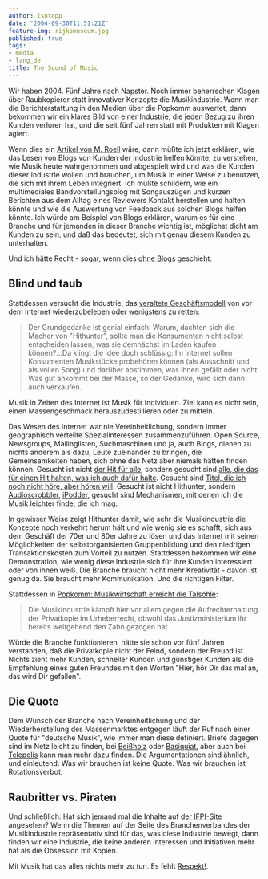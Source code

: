 ```yaml
---
author: isotopp
date: "2004-09-30T11:51:21Z"
feature-img: rijksmuseum.jpg
published: true
tags:
- media
- lang_de
title: The Sound of Music
---
```

Wir haben 2004. Fünf Jahre nach Napster. Noch immer beherrschen Klagen über Raubkopierer statt innovativer Konzepte die Musikindustrie. Wenn man die Berichterstattung in den Medien über die Popkomm auswertet, dann bekommen wir ein klares Bild von einer Industrie, die jeden Bezug zu ihren Kunden verloren hat, und die seit fünf Jahren statt mit Produkten mit Klagen agiert.

Wenn dies ein [Artikel von M. Roell](http://www.roell.net/weblog/archiv/2004/09/29/weblogs_in_der_krisenkommunikation_kryptonite.shtml) wäre, dann müßte ich jetzt erklären, wie das Lesen von Blogs von Kunden der Industrie helfen könnte, zu verstehen, wie Musik heute wahrgenommen und abgespielt wird und was die Kunden dieser Industrie wollen und brauchen, um Musik in einer Weise zu benutzen, die sich mit ihrem Leben integriert. Ich müßte schildern, wie ein multimediales Bandvorstellungsblog mit Songauszügen und kurzen Berichten aus dem Alltag eines Reviewers Kontakt herstellen und halten könnte und wie die Auswertung von Feedback aus solchen Blogs helfen könnte. Ich würde am Beispiel von Blogs erklären, warum es für eine Branche und für jemanden in dieser Branche wichtig ist, möglichst dicht am Kunden zu sein, und daß das bedeutet, sich mit genau diesem Kunden zu unterhalten.

Und ich hätte Recht - sogar, wenn dies [ohne Blogs](http://www.cluetrain.com/) geschieht.

## Blind und taub

Stattdessen versucht die Industrie, das  [veraltete Geschäftsmodell](http://www.spiegel.de/netzwelt/netzkultur/0,1518,320587,00.html) von vor dem Internet wiederzubeleben oder wenigstens zu retten:

> Der Grundgedanke ist genial einfach: Warum, dachten sich die Macher von "Hithunter", sollte man die Konsumenten nicht selbst entscheiden lassen, was sie demnächst im Laden kaufen können?...Da klingt die Idee doch schlüssig: Im Internet sollen Konsumenten Musikstücke probehören können (als Ausschnitt und als vollen Song) und darüber abstimmen, was ihnen gefällt oder nicht. Was gut ankommt bei der Masse, so der Gedanke, wird sich dann auch verkaufen.

Musik in Zeiten des Internet ist Musik für Individuen. Ziel kann es nicht sein, einen Massengeschmack herauszudestillieren oder zu mitteln.

Das Wesen des Internet war nie Vereinheitlichung, sondern immer geographisch verteilte Spezialinteressen zusammenzuführen. Open Source, Newsgroups, Mailinglisten, Suchmaschinen und ja, auch Blogs, dienen zu nichts anderem als dazu, Leute zueinander zu bringen, die Gemeinsamkeiten haben, sich ohne das Netz aber niemals hätten finden können. Gesucht ist nicht  [der Hit für alle](http://www.kleinreport.ch/meld.phtml?id=18125), sondern gesucht sind [alle, die das für einen Hit halten, was ich auch dafür halte](http://www.audioscrobbler.com/user/Azundris/network/). Gesucht sind [Titel, die ich noch nicht höre, aber hören will](http://www.audioscrobbler.com/user/Azundris/network/). Gesucht ist nicht Hithunter, sondern [Audioscrobbler](http://www.audioscrobbler.com/user/Azundris/), [iPodder](http://www.gadgetguy.de/index.php/2004/09/29/the_personal_broadcasting_revolution_is_), gesucht sind Mechanismen, mit denen ich die Musik leichter finde, die ich mag.

In gewisser Weise zeigt Hithunter damit, wie sehr die Musikindustrie die Konzepte noch verkehrt herum hält und wie wenig sie es schafft, sich aus dem Geschäft der 70er und 80er Jahre zu lösen und das Internet mit seinen Möglichkeiten der selbstorganisierten Gruppenbildung und den niedrigen Transaktionskosten zum Vorteil zu nutzen. Stattdessen bekommen wir eine Demonstration, wie wenig diese Industrie sich für ihre Kunden interessiert oder von ihnen weiß. Die Branche braucht nicht mehr Kreativität - davon ist genug da. Sie braucht mehr Kommunikation. Und die richtigen Filter.

Stattdessen in [Popkomm: Musikwirtschaft erreicht die Talsohle](http://www.heise.de/newsticker/meldung/51615):

> Die Musikindustrie kämpft hier vor allem gegen die Aufrechterhaltung der Privatkopie im Urheberrecht, obwohl das Justizministerium ihr bereits weitgehend den Zahn gezogen hat.

Würde die Branche funktionieren, hätte sie schon vor fünf Jahren verstanden, daß die Privatkopie nicht der Feind, sondern der Freund ist. Nichts zieht mehr Kunden, schneller Kunden und günstiger Kunden als die Empfehlung eines guten Freundes mit den Worten "Hier, hör Dir das mal an, das wird Dir gefallen".

## Die Quote

Dem Wunsch der Branche nach Vereinheitlichung und der Wiederherstellung des Massenmarktes entgegen läuft der Ruf nach einer Quote für "deutsche Musik", wie immer man diese definiert. Briefe dagegen sind im Netz leicht zu finden, bei [Beißholz](http://beissholz.de/pivot/artikel-671.html) oder [Basiquiat](http://www.basquiat.de/archives/143-Quoten-Musik.html), aber auch bei [Telepolis](http://www.heise.de/tp/deutsch/inhalt/glosse/18435/1.html) kann man mehr dazu finden. Die Argumentationen sind ähnlich, und einleutend: Was wir brauchen ist keine Quote. Was wir brauchen ist
Rotationsverbot.

## Raubritter vs. Piraten

Und schließlich: Hat sich jemand mal die Inhalte auf [der IFPI-Site](http://www.ifpi.de/) angesehen? Wenn die Themen auf der Seite des Branchenverbandes der Musikindustrie repräsentativ sind für das, was diese Industrie bewegt, dann finden wir eine Industrie, die keine anderen Interessen und Initiativen mehr hat als die Obsession mit Kopien.

Mit Musik hat das alles nichts mehr zu tun. Es fehlt [Respekt!](http://www.basquiat.de/archives/144-Respect.html).
